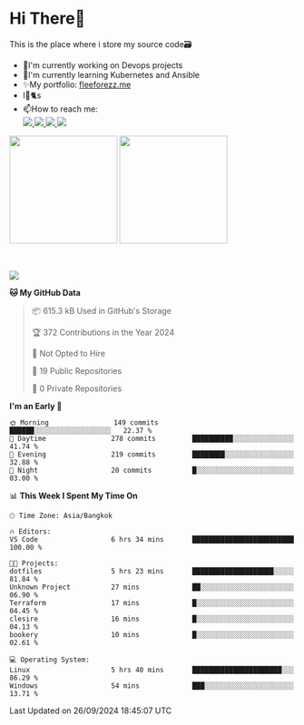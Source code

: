 # Hi There👋

This is the place where i store my source code🗃️
<ul>
    <li>🔭I'm currently working on Devops projects</li>
    <li>🌿I'm currently learning Kubernetes and Ansible</li>
    <li>✨My portfolio: <a href="https://fleeforezz.me" target="_blank">fleeforezz.me</a> </li>
    <li>I💖🐈s</li>
    <li>📫How to reach me: </li>
    <a href="https://www.facebook.com/profile.php?id=100091778170480" target="_blank">
        <img src="https://img.shields.io/badge/Facebook-1877F2?style=for-the-badge&logo=facebook&logoColor=white">
    </a>
    <a href="https://www.instagram.com/tmn_nhat/" target="_blank">
        <img src="https://img.shields.io/badge/Instagram-E4405F?style=for-the-badge&logo=instagram&logoColor=white">
    </a>
    <a href="https://www.linkedin.com/in/nh%E1%BA%ADt-tr%C6%B0%C6%A1ng-420723278/" target="_blank">
        <img src="https://img.shields.io/badge/LinkedIn-0077B5?style=for-the-badge&logo=linkedin&logoColor=white">
    </a>
    <a href="https://fleeforezz.me" target="_blank">
        <img src="https://img.shields.io/badge/🦄 Portfolio-e0e0e0?style=for-the-badge&logo=&logoColor=080A13">
    </a>
</ul>

<div>
    <img height="190em" align="center" src="https://github-readme-stats.vercel.app/api?username=Fleeforezz&show_icons=true&theme=radical" />
    <img height="190em" align="center" src="https://github-readme-stats.vercel.app/api/top-langs/?username=fleeforezz&layout=compact&theme=nightowl" />
</div>
<br></br>
<p align="left">
  <a href="https://skillicons.dev">
    <img src="https://skillicons.dev/icons?i=aws,git,kubernetes,docker,terraform,jenkins,gitlab,ansible,grafana,bash,nginx" />
  </a>
</p>

<!--START_SECTION:waka-->
**🐱 My GitHub Data** 

> 📦 615.3 kB Used in GitHub's Storage 
 > 
> 🏆 372 Contributions in the Year 2024
 > 
> 🚫 Not Opted to Hire
 > 
> 📜 19 Public Repositories 
 > 
> 🔑 0 Private Repositories 
 > 
**I'm an Early 🐤** 

```text
🌞 Morning                149 commits         ██████░░░░░░░░░░░░░░░░░░░   22.37 % 
🌆 Daytime                278 commits         ██████████░░░░░░░░░░░░░░░   41.74 % 
🌃 Evening                219 commits         ████████░░░░░░░░░░░░░░░░░   32.88 % 
🌙 Night                  20 commits          █░░░░░░░░░░░░░░░░░░░░░░░░   03.00 % 
```


📊 **This Week I Spent My Time On** 

```text
🕑︎ Time Zone: Asia/Bangkok

🔥 Editors: 
VS Code                  6 hrs 34 mins       █████████████████████████   100.00 % 

🐱‍💻 Projects: 
dotfiles                 5 hrs 23 mins       ████████████████████░░░░░   81.84 % 
Unknown Project          27 mins             ██░░░░░░░░░░░░░░░░░░░░░░░   06.90 % 
Terraform                17 mins             █░░░░░░░░░░░░░░░░░░░░░░░░   04.45 % 
clesire                  16 mins             █░░░░░░░░░░░░░░░░░░░░░░░░   04.13 % 
bookery                  10 mins             █░░░░░░░░░░░░░░░░░░░░░░░░   02.61 % 

💻 Operating System: 
Linux                    5 hrs 40 mins       ██████████████████████░░░   86.29 % 
Windows                  54 mins             ███░░░░░░░░░░░░░░░░░░░░░░   13.71 % 
```


 Last Updated on 26/09/2024 18:45:07 UTC
<!--END_SECTION:waka-->